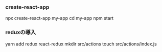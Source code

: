 ### create-react-app
npx create-react-app my-app
cd my-app
npm start


### reduxの導入
yarn add redux react-redux
mkdir src/actions
touch src/actions/index.js
